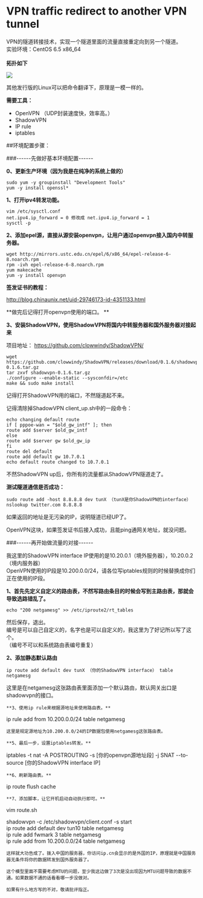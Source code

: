 # VPN traffic redirect to another VPN tunnel
VPN的隧道转接技术，实现一个隧道里面的流量直接重定向到另一个隧道。  
实验环境：CentOS 6.5 x86_64 
<br></br>
**拓扑如下**  

![](https://i.imgur.com/KscYo1A.png)

其他发行版的Linux可以把命令翻译下，原理是一模一样的。  

**需要工具：** 
* OpenVPN （UDP封装速度快，效率高。）   
* ShadowVPN  
* IP rule  
* iptables   

##环境配置步骤：  

###------先做好基本环境配置------  

**0、更新生产环境（因为我是在纯净的系统上做的）** 
```
sudo yum -y groupinstall "Development Tools"  
yum -y install openssl*  
```
**1、打开ipv4转发功能。**  
```
vim /etc/sysctl.conf  
net.ipv4.ip_forward = 0 修改成 net.ipv4.ip_forward = 1  
sysctl -p  
```
**2、添加epel源，直接从源安装openvpn，让用户通过openvpn接入国内中转服务器。**  
```
wget http://mirrors.ustc.edu.cn/epel/6/x86_64/epel-release-6-8.noarch.rpm  
rpm -ivh epel-release-6-8.noarch.rpm  
yum makecache  
yum -y install openvpn  
```
**签发证书的教程：**  

http://blog.chinaunix.net/uid-29746173-id-4351133.html  

**做完后记得打开openvpn使用的端口。 ** 

**3、安装ShadowVPN，使用ShadowVPN将国内中转服务器和国外服务器对接起来**  

项目地址： https://github.com/clowwindy/ShadowVPN/  
```
wget https://github.com/clowwindy/ShadowVPN/releases/download/0.1.6/shadowvpn-0.1.6.tar.gz  
tar zxvf shadowvpn-0.1.6.tar.gz  
./configure --enable-static --sysconfdir=/etc  
make && sudo make install  
```
记得打开ShadowVPN用的端口，不然隧道起不来。  

记得清除掉ShadowVPN client_up.sh中的一段命令：  
```
echo changing default route  
if [ pppoe-wan = "$old_gw_intf" ]; then  
route add $server $old_gw_intf  
else  
route add $server gw $old_gw_ip  
fi  
route del default  
route add default gw 10.7.0.1  
echo default route changed to 10.7.0.1  
```
不然ShadowVPN up后，你所有的流量都从ShadowVPN隧道走了。  

**测试隧道通信是否成功：**  
```
sudo route add -host 8.8.8.8 dev tunX （tunX是你ShadowVPN的interface） 
nslookup twitter.com 8.8.8.8 
```
如果返回的地址是无污染的IP，说明隧道已经UP了。  

OpenVPN这块，如果签发证书后接入成功，且能ping通网关地址，就没问题。  

###------再开始做流量的对接------  

我这里的ShadowVPN interface IP使用的是10.20.0.1（境外服务器），10.20.0.2（境内服务器）  
OpenVPN使用的IP段是10.200.0.0/24，请各位写iptables规则的时候替换成你们正在使用的IP段。  

**1、首先先定义自定义的路由表，不然写路由条目的时候会写到主路由表，那就会导致选路错乱了。**   

```
echo "200 netgamesg" >> /etc/iproute2/rt_tables
```

然后保存，退出。  
编号是可以自己自定义的，名字也是可以自定义的，我这里为了好记所以写了这个。  
（编号不可以和系统路由表编号重复）  

**2、添加静态默认路由**   
```
ip route add default dev tunX （你的ShadowVPN interface） table netgamesg  
```
这里是在netgamesg这张路由表里面添加一个默认路由，默认网关出口是shadowvpn的接口。  
```
**3、使用ip rule来根据源地址来使用路由表。**  
```
ip rule add from 10.200.0.0/24 table netgamesg  
```
这里是规定源地址为10.200.0.0/24的IP数据包使用netgamesg这张路由表。  

**5、最后一步，设置iptables转发。**   
```
iptables -t nat -A POSTROUTING -s [你的openvpn源地址段] -j SNAT --to-source [你的ShadowVPN interface IP]  
```
**6、刷新路由表。**  
```
ip route flush cache  
```
**7、添加脚本，让它开机启动自动执行即可。**  
```
vim route.sh  

shadowvpn -c /etc/shadowvpn/client.conf -s start  
ip route add default dev tun10 table netgamesg  
ip rule add fwmark 3 table netgamesg  
ip rule add from 10.200.0.0/24 table netgamesg  
```
这样就大功告成了。拨入中国的服务器，你访问ip.cn会显示的是外国的IP，原理就是中国服务器无条件将你的数据转发到国外服务器了。  

这个模型里面不需要考虑MTU的问题，至少我这边做了3次是没出现因为MTU问题导致的数据不通。如果数据不通的话看看哪一步没做对。  

如果有什么地方写的不对，敬请批评指正。  

